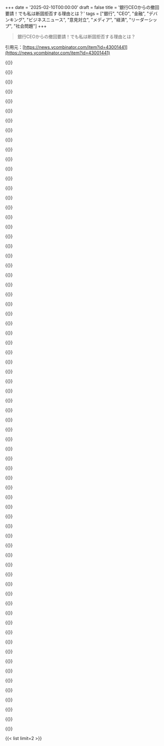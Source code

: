 +++
date = '2025-02-10T00:00:00'
draft = false
title = '銀行CEOからの撤回要請！でも私は断固拒否する理由とは？'
tags = ["銀行", "CEO", "金融", "デバンキング", "ビジネスニュース", "意見対立", "メディア", "経済", "リーダーシップ", "社会問題"]
+++

> 銀行CEOからの撤回要請！でも私は断固拒否する理由とは？

引用元：[https://news.ycombinator.com/item?id=43001441](https://news.ycombinator.com/item?id=43001441)

{{<matomeQuote body="あー、Anchorage Digitalとその前の銀行との関係や、40以上の見込みのある銀行については具体的な知識はないけど、話し合いの共通点から説明することにするわ。まじで、そのバURNはすごかったな。" userName="andrewflnr" createdAt="2025-02-10T19:54:48" color="">}}

{{<matomeQuote body="なんかクレイジーなダンスしたくなるわ。" userName="NotYourLawyer" createdAt="2025-02-11T01:25:54" color="">}}

{{<matomeQuote body="クレードを監督するなら、少なくとも同じくらい有能な管理者が必要だと思う。こんな特殊な状況になると、銀行のCEOみたいに人が変わることもあるよね。" userName="csours" createdAt="2025-02-10T19:40:26" color="">}}

{{<matomeQuote body="FYI - Anchorage DigitalのCEOだよ。Jamie Dimonのことじゃないから。" userName="gadders" createdAt="2025-02-10T18:10:22" color="">}}

{{<matomeQuote body="Anchorage DigitalのCEO、Nathan McCauleyは、アメリカでのデバンキングの影響を調査するために米国上院銀行委員会の前に出てたんだ。だから、Jamie Dimonのことじゃないけど、この撤回要求は無視できないよ。" userName="CaliforniaKarl" createdAt="2025-02-10T20:16:20" color="#38d3d3">}}

{{<matomeQuote body="あー、ここにはダビデ対ゴリアテの構図はないのか。Jamieは今、RTOの義務実施で忙しいかもね。" userName="geodel" createdAt="2025-02-10T18:17:36" color="">}}

{{<matomeQuote body="冗長だけど、Patrickの文章は好きだな。この少し冗長なメタ投稿も楽しんでる。" userName="martinky24" createdAt="2025-02-10T18:08:12" color="">}}

{{<matomeQuote body="冗長性には不当なスティグマがあると思う。価値のない冗長性は良くないけど、Patrickのブログは違う。彼は複雑な状況を分かりやすく説明するために冗長になってるから、その分理解が深まると考えてるよ。" userName="bigstrat2003" createdAt="2025-02-10T23:20:03" color="">}}

{{<matomeQuote body="彼が書けば書くほど良い感じ。全部読む価値あるよ。" userName="casenmgreen" createdAt="2025-02-10T18:40:49" color="">}}

{{<matomeQuote body="いやいや。かなりおしゃべりすぎる。いいこともあるけど、長すぎるんだよね。" userName="earnesti" createdAt="2025-02-10T20:23:58" color="">}}

{{<matomeQuote body="もっと要点を絞ってほしい。今、「debanking and debunking」を読んでるけど、Silvergateの話が面白いけど長すぎる。時間がないから、せめて短くまとめてほしい。" userName="kristianp" createdAt="2025-02-10T21:03:04" color="">}}

{{<matomeQuote body="トールキンは読者からたくさんの手紙をもらったそうで、ストーリーの各部分について、誰かにとって特別に素晴らしく、誰かには特別に悪かった。" userName="casenmgreen" createdAt="2025-02-10T22:00:42" color="">}}

{{<matomeQuote body="パトリックの文章にはそれが唯一の問題。後で読むために保存しても、読むのに時間がかかるから結局できない。" userName="HeyLaughingBoy" createdAt="2025-02-10T22:46:03" color="">}}

{{<matomeQuote body="おいおい、そこから彼のワクチンに関するウェブサイトに行って、一朝一夕で朝を無駄にした。" userName="mixmastamyk" createdAt="2025-02-10T23:17:37" color="">}}

{{<matomeQuote body="リベラルなイデオロギーに関して話が行ったり来たりして、なんだろうなって感じ。事実を示してるけど、実際には『まだ起こってないけど、もし起こったらリベラルが原因』みたいに聴こえる。" userName="cyanydeez" createdAt="2025-02-10T22:51:37" color="">}}

{{<matomeQuote body="すごい。ほんとにすごい。書かれたことはよくわからないけど、頼む側と切り刻む側の絶妙な差が驚きだ。銀行のCEOがゴムのナイフを持って、相手は核バズーカを振り回してる感じ。" userName="rekabis" createdAt="2025-02-10T18:17:40" color="#ff33a1">}}

{{<matomeQuote body="記事の最後で、Anchorage Labs/Anchorage Digitalは一般的な意味での‘銀行’ではないって確認されてた。基本的に、彼らは規制された金融業界と接続するための手段だけど、リスクのある活動は許可されてないんだ。" userName="tadfisher" createdAt="2025-02-10T18:46:26" color="">}}

{{<matomeQuote body="Companies Houseに非銀行がたくさんリストされてるのに、あなたの言ってることは正しくないみたいだね。" userName="Y_Y" createdAt="2025-02-10T18:59:40" color="">}}

{{<matomeQuote body="ルールがリンクされてる法律のリストがここにあるよ。" userName="pjc50" createdAt="2025-02-10T22:19:08" color="">}}

{{<matomeQuote body="登録会社名はAnchor Labs, Inc.で、たぶんAnchorage Digitalとしても知られてる。’銀行’は入ってないけど。" userName="renewiltord" createdAt="2025-02-10T19:02:39" color="">}}

{{<matomeQuote body="この二つの会社の話だね。’Anchorage Digital Bank, National Association’が銀行で、’Anchor Labs, Inc.’はややこしいけど元の会社と関係があるみたい。" userName="tadfisher" createdAt="2025-02-10T19:06:23" color="">}}

{{<matomeQuote body="訂正してくれてありがとう。" userName="renewiltord" createdAt="2025-02-10T19:09:38" color="">}}

{{<matomeQuote body="あと、銀行のCEOからの撤回リクエストについてだけど、ツイートが見えなくなることもあるんだね。" userName="pavel_lishin" createdAt="2025-02-10T19:14:10" color="">}}

{{<matomeQuote body="各投稿のスクリーンショットがあって良かった。" userName="ajdude" createdAt="2025-02-11T08:22:21" color="">}}

{{<matomeQuote body="patio11の文が好き。コロナと日本を巡る彼の考察には怒りを覚えたな。" userName="wonder_er" createdAt="2025-02-10T21:25:33" color="">}}

{{<matomeQuote body="patio11、まったく関係ない話だけど、’The Dragons Banker’を推薦してくれてありがとう！すごく良い読書だったよ。" userName="lelandbatey" createdAt="2025-02-10T20:43:53" color="">}}

{{<matomeQuote body="この読み物はいいよ。特に銀行のコンプライアンスの話は勉強になる。要は、暗号業界は小売客へのアクセスが欲しいってこと。" userName="Animats" createdAt="2025-02-10T21:39:03" color="">}}

{{<matomeQuote body="今の流行の話はやめたわ。暗号は過去も未来も今も詐欺だと分かった。ただ、事実が偏ってることが多い。原則的な共和党の考えを見続けるのは大変だよね。結局、世の中はどの事実が記録されて、どれが捨てられるかの話だと思う。" userName="cyanydeez" createdAt="2025-02-10T22:58:01" color="">}}

{{<matomeQuote body="今日公開されたのにURLには2025/02/10って入ってて、記事の日付が明日になってるのはおかしいね。" userName="skybrian" createdAt="2025-02-10T19:00:56" color="">}}

{{<matomeQuote body="指摘ありがと。プロダクション設定は今東京にいると思い込んでるから、レビューはシカゴでやったけど、直すよ。" userName="patio11" createdAt="2025-02-10T19:32:09" color="">}}

{{<matomeQuote body="彼は日本に住んでるから、もしかしたら正しい日付かもね。" userName="kruuuder" createdAt="2025-02-10T19:06:31" color="">}}

{{<matomeQuote body="もう日本にはいないけど、東京のタイムゾーンがどうなっているかは分からないよね。" userName="Macha" createdAt="2025-02-10T19:08:51" color="">}}

{{<matomeQuote body="ジャーナリストに『本当にそれを言ったの？』って聞かれると、間違ったことを言った可能性が高いね。" userName="aidenn0" createdAt="2025-02-10T18:39:57" color="">}}

{{<matomeQuote body="今のメディア環境だと、逆に強気で返して、ジャーナリストが深層国家のエージェントだって激怒する感じだね。" userName="pavlov" createdAt="2025-02-10T20:02:15" color="">}}

{{<matomeQuote body="ジャーナリストが君に反対するとき、意外と君が正しい可能性が高いよ。" userName="akimbostrawman" createdAt="2025-02-11T07:54:28" color="">}}

{{<matomeQuote body="ジャーナリストがジャーナリズム以外のことで俺と意見が違ったら、確かにそうかもしれないけど、それって専門性の話だよね？専門性ってそんなもんじゃない？" userName="aidenn0" createdAt="2025-02-11T22:26:36" color="">}}

{{<matomeQuote body="この作品は問題の決定的な説明だよね。自分の仕事にこう言うのは普通なの？" userName="itsoktocry" createdAt="2025-02-10T18:57:57" color="">}}

{{<matomeQuote body="確かにそんなことがあるのは珍しいけど、patioは第三者の引用を使ってアイデアを補強してるみたいだし、彼の評判から考えると、その主張は正しいかもしれない。ただ、自己満足というよりは、銀行CEOの主張を文脈化しているように感じる。" userName="alwa" createdAt="2025-02-10T19:16:22" color="">}}

{{<matomeQuote body="ああ、でもPaul Grahamのエッセイみたいに、彼らの文章にはついていけない人たちがいるよね。シリコンバレーのバブルの中では関係ないけど、まるで内輪のクラブにいるかのように感じられるから、ちょっと自己陶酔しすぎかも。長々としたブログ記事にされると、自分の考えにはあまり役立たないんだ。" userName="malthaus" createdAt="2025-02-10T19:41:19" color="">}}

{{<matomeQuote body="これはアメリカの上院銀行委員会の公聴会と関連して起こってるよ。広い問題は我々のサークル外でも大いに関心が持たれてる。銀行CEOが翌日に俺にリトラクションを要求してきた。理由はあるんだよ。インターネットでビンゴカードを売り始めたときはこんなことになるとは思わなかったが、今こうなってる。" userName="patio11" createdAt="2025-02-10T19:51:49" color="#ff5733">}}

{{<matomeQuote body="（記録を訂正：証人は４人）" userName="patio11" createdAt="2025-02-11T01:41:01" color="">}}

{{<matomeQuote body="そうだね、pgはいい例だね。明らかに賢い人で、先駆的なVCだけど、最近はTwitterでひどい意見を言ってるよね。まだ彼の意見を気にすべきかな？patio11のソフトウェアコンサルティングに関する文章は最高だと思ってるけど、彼がこの分野をよく知ってるのは間違いないけど、違う視点もあるよね。" userName="itsoktocry" createdAt="2025-02-10T20:09:42" color="">}}

{{<matomeQuote body="それは“Bits about Moneyの宇宙内で”って意味に解釈したけど、今読んでる記事はその話をまた説明するものじゃない。だけどこの作品の一段落は“リトラクション”という言葉の使い方を分析してるから、もう少し気をつけて“決定的”って言葉使うべきだと思った。" userName="anon84873628" createdAt="2025-02-10T22:12:44" color="">}}

{{<matomeQuote body="パトリック・マッケンジーの場合、ただの真実だよ。" userName="mplewis" createdAt="2025-02-10T19:26:44" color="">}}

{{<matomeQuote body="patio11は今のところ反クリプトのスタンスらしい。これには問題ないけど、彼はTetherの崩壊を5年以上訴えてきた。彼はこの分野のオムニサイエントじゃないよ。" userName="itsoktocry" createdAt="2025-02-10T19:56:51" color="">}}

{{<matomeQuote body="Tetherは過去に一時的に破綻してた可能性が高いけど、時間が経つにつれてUSドルの利息から得た利益で穴を埋められたみたいだね。" userName="ahnick" createdAt="2025-02-10T20:39:24" color="">}}

{{<matomeQuote body="彼が’インクを樽で買う’って言ってたのは何なんだろう？" userName="6LLvveMx2koXfwn" createdAt="2025-02-10T20:34:41" color="">}}

{{<matomeQuote body="彼はメディアと無用な争いをしないようにっていう古い格言を引用してるんだ。’インクを樽で買う’ってのは、大量のネガティブな報道を意味してて、その出版主が戦う側からの報道をスラントできる力を持ってることを示してるんだ。" userName="throwanem" createdAt="2025-02-10T20:40:57" color="#ff5c5c">}}

{{<matomeQuote body="答えてくれてありがと。ただ、彼の話し方が冗長だなと思っただけなんだよね。" userName="6LLvveMx2koXfwn" createdAt="2025-02-10T21:31:48" color="">}}

{{<matomeQuote body="’Bits about Money’の記事の方が、書かれてないことの方が多いよ。今回は特にそんな感じ。" userName="throwanem" createdAt="2025-02-10T21:38:41" color="">}}

{{<matomeQuote body="これは、’相手がその方法で戦うのに、そんな戦いを挑むな’っていう言い回しを指してるんだ。特に、相手がたくさんの言葉を使って戦うときに使われる言葉だね。" userName="Terr_" createdAt="2025-02-11T00:13:56" color="">}}

{{<matomeQuote body="この皮肉は本当に素晴らしいレベルだ。ある銀行のCEOの理解力に疑問を投げかけてる部分が最高だね。" userName="jszymborski" createdAt="2025-02-10T19:39:06" color="#45d325">}}

{{<matomeQuote body="patio11の文章は好きだけど、この記事は残念だな。CEOの批判に対して正面から向き合わず、自分の賢さをアピールしてるだけに見える。" userName="patiofanmostly" createdAt="2025-02-10T20:23:37" color="">}}

{{<matomeQuote body="Silvergateに関する回答は二部構成になってて、一つは存続性について、もう一つはBSAについてだったよ。本質的に、Silvergateは無能で、元の記事は正しいということ。" userName="timerol" createdAt="2025-02-10T22:32:59" color="">}}

{{<matomeQuote body="CEOは単に彼を疑問視してるだけじゃなく、撤回を求めてるんだ。それが重要な理由でこの記事があると思う。’撤回’って言葉がなければ、特に注目されなかったと思う。" userName="hnthrow90348765" createdAt="2025-02-10T20:36:10" color="#785bff">}}

{{<matomeQuote body="正直言って、君こそ故意に誤解してるように思える。記者に訂正を求めるのは法律的な意味もある重大なことなのに、軽々しくやると恥をかくことになる。CEOがソルベンシーを持ち出したのは、’BSAの調査で銀行が閉鎖されることはない’という主張をするためで、これは多くの事例で完全に否定されてる。" userName="mcmcmc" createdAt="2025-02-10T22:10:59" color="">}}

{{<matomeQuote body="Patio11はCEOのコメントへのどんな解釈にも反応してるようだ。CEOがSilvergateのソルベンシーは関係ないと思うなら、なんでそれを持ち出したのか？CEOの無能さを仮定するのは無駄だし、言葉を足して対処するだけでいいんじゃない？その後、patio11はBSA問題で過去10年に直接閉鎖された5つの銀行を列挙してるし。" userName="lesuorac" createdAt="2025-02-10T20:36:26" color="">}}

{{<matomeQuote body="CEOがSilvergateのソルベンシーを持ち出したのは、その次の表現を支持するためで、patio11の批判に対する実際のポイントを支持してる。例えば、CEOがアーノルド・シュワルツェネッガーの話をしても、物理的な健康については特に言及していなくても、暗に不健康であると示唆できる点があるんだ。" userName="patiofanmostly" createdAt="2025-02-10T20:59:39" color="">}}

{{<matomeQuote body="この記事はダラダラと冗長で137回もクリプトを出してるし、銀行が腐敗してないと仮定している。だったら、非正当なデバンキングはクリプトの実際の有用性の一例になるのか？今のマスクの財務システムの買収がクリプトの有用性に繋がるかも。銀行や政府の信頼がないなら、クリプトには利点があるかも。" userName="rapjr9" createdAt="2025-02-10T18:42:43" color="">}}

{{<matomeQuote body="この意見の狙いは、クリプト業界を悪い銀行家やその操り人形の規制当局の被害者として見せることにあると思う。1つ目、’非正当なデバンキング’とは何？誰がデバンクされるの？クリプト企業、エンドユーザー、その代理銀行？元の記事が何を意図しているかは明確で、クリプト業界の混乱を招くための表現に過ぎない。" userName="tadfisher" createdAt="2025-02-10T19:01:32" color="">}}

{{<matomeQuote body="今は、お金の移動に関してゼロトラストアプローチを取っている。銀行や政府の中に悪意のある内部者がいると仮定する必要がある。彼らからどうやって守るか？クリプトがその解決策になるかもしれない。" userName="rapjr9" createdAt="2025-02-10T19:19:54" color="">}}

{{<matomeQuote body="お金の移動に関してゼロトラストアプローチを取ることは無理だ。銀行サービスをクリプト会社に提供するのは、単なるトランザクションの通り道ではないから。何かを持つことは、相手のリスクを負うことになる。これは実際にメトロポリタンがヴォイジャーと関わった時にも起きたから、クリプト会社がそのリスクを他者に押し付けることを好んでる。" userName="Analemma_" createdAt="2025-02-10T21:53:48" color="">}}

{{<matomeQuote body="モデルは信頼できるのに、アルゴリズムは信頼できないってどういうこと？デバンキングのケースでは、デバンクされた側が相手のリスクを考慮しなかったようだし、ビジネスが複数の銀行を使うのが最近流行ってる。銀行口座とは別にローンを考慮する必要があるかも。" userName="rapjr9" createdAt="2025-02-11T04:50:32" color="">}}

{{<matomeQuote body="スマートコントラクトで相手が詐欺師じゃないってどうやって証明する？銀行は、盗まれた資金について責任があるから、それがリスクなんだ。政府が望むKYC、AML、BSAのような規制でリスクが強制される。スマートコントラクトで、相手がこれらのリスクに当てはまらないかどうかはどうやって証明する？" userName="tadfisher" createdAt="2025-02-11T18:10:33" color="">}}

{{<matomeQuote body="銀行や政府には悪意のある人間がいると仮定することは、論点をすり替えている。政府には行動を抑止するためのルールがある。それを信じられないなら、民主主義の概念をすべて否定することになる。クリプトを解決策として組み込むことはできるが、なぜそうするべきか？それによってどんな問題が解決されるのか、やってみる価値があるのか？" userName="tadfisher" createdAt="2025-02-10T21:48:18" color="">}}

{{<matomeQuote body="仮想通貨は詐欺か、グローバルバンキングを妨害する悪の手段として存在すると思ってる。現大統領のせいでその考えが半々に揺れてる。" userName="cyanydeez" createdAt="2025-02-10T23:04:25" color="">}}

{{<matomeQuote body="例えば、助成金の定期的な支払いをEthereumのスマートコントラクトで設定できるかも。でも、それが何の問題を解決するのかは分からないし、結果はすごくカフカ的になると思う。" userName="quinnjh" createdAt="2025-02-10T19:06:49" color="">}}

{{<matomeQuote body="スマートコントラクトは単に定期的な資金の振り分けをするだけで、特に複雑ではないと思ってた。仮想通貨とスマートコントラクトを使えば、定期的な支払いが改ざんできないための希望がある。ただ、もしスマートコントラクトが改ざんできるなら存在意義がないよね。実装によっては定期的な支払いの改ざんが無理かも。米国政府がそれを止めようとするかもしれないし、バグがあれば問題になるかも。根本的には、システムに入る法律が正しさに影響するけど、法律は必ずしも論理的じゃないし、金に絡むと特異なものになることが多い。" userName="rapjr9" createdAt="2025-02-10T19:30:09" color="">}}

{{<matomeQuote body="最近、スマートコントラクトに関する法律がかなり変わった（トルネードの件）。あまり具体的じゃなくて、政府は今や“執行による規制の終了”を主張している。" userName="dumah" createdAt="2025-02-10T20:28:36" color="">}}

{{<matomeQuote body="銀行が汚職じゃないと仮定してるっていうのがさ。この記事を同じように読んだのか疑問だよ。" userName="perching_aix" createdAt="2025-02-10T22:43:54" color="">}}



{{< list limit=2 >}}
